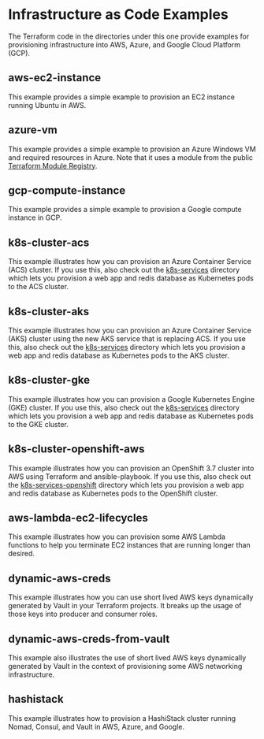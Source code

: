 # Infrastructure as Code Examples
The Terraform code in the directories under this one provide examples for provisioning infrastructure into AWS, Azure, and Google Cloud Platform (GCP).

## aws-ec2-instance
This example provides a simple example to provision an EC2 instance running Ubuntu in AWS.

## azure-vm
This example provides a simple example to provision an Azure Windows VM and required resources in Azure. Note that it uses a module from the public [Terraform Module Registry](https://registry.terraform.io/).

## gcp-compute-instance
This example provides a simple example to provision a Google compute instance in GCP.

## k8s-cluster-acs
This example illustrates how you can provision an Azure Container Service (ACS) cluster. If you use this, also check out the [k8s-services](../self-serve-infrastructure/k8s-services) directory which lets you provision a web app and redis database as Kubernetes pods to the ACS cluster.

## k8s-cluster-aks
This example illustrates how you can provision an Azure Container Service (AKS) cluster using the new AKS service that is replacing ACS. If you use this, also check out the [k8s-services](../self-serve-infrastructure/k8s-services) directory which lets you provision a web app and redis database as Kubernetes pods to the AKS cluster.

## k8s-cluster-gke
This example illustrates how you can provision a Google Kubernetes Engine (GKE) cluster. If you use this, also check out the [k8s-services](../self-serve-infrastructure/k8s-services) directory which lets you provision a web app and redis database as Kubernetes pods to the GKE cluster.

## k8s-cluster-openshift-aws
This example illustrates how you can provision an OpenShift 3.7 cluster into AWS using Terraform and ansible-playbook. If you use this, also check out the [k8s-services-openshift](../self-serve-infrastructure/k8s-services-openshift) directory which lets you provision a web app and redis database as Kubernetes pods to the OpenShift cluster.

## aws-lambda-ec2-lifecycles
This example illustrates how you can provision some AWS Lambda functions to help you terminate EC2 instances that are running longer than desired.

## dynamic-aws-creds
This example illustrates how you can use short lived AWS keys dynamically generated by Vault in your Terraform projects. It breaks up the usage of those keys into producer and consumer roles.

## dynamic-aws-creds-from-vault
This example also illustrates the use of short lived AWS keys dynamically generated by Vault in the context of provisioning some AWS networking infrastructure.

## hashistack
This example illustrates how to provision a HashiStack cluster running Nomad, Consul, and Vault in AWS, Azure, and Google.
